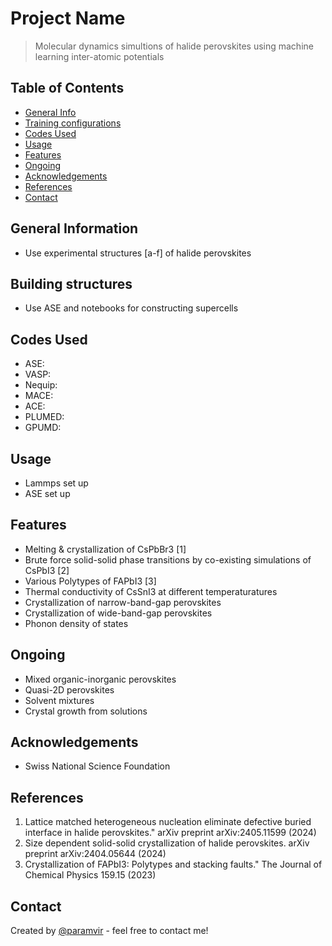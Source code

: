 # Project Name
> Molecular dynamics simultions of halide perovskites using machine learning inter-atomic potentials

## Table of Contents
* [General Info](#general-information)
* [Training configurations](#training-configrations)
* [Codes Used](#codes-used)
* [Usage](#usage)
* [Features](#features)
* [Ongoing](#ongoing)
* [Acknowledgements](#acknowledgements)
* [References](#references)
* [Contact](#contact)



## General Information
- Use experimental structures [a-f] of halide perovskites 


## Building structures
- Use ASE and notebooks for constructing supercells 

## Codes Used
* ASE:
* VASP:
* Nequip:
* MACE:
* ACE:
* PLUMED:
* GPUMD: 
  
## Usage
- Lammps set up
- ASE set up

## Features
- Melting & crystallization of CsPbBr3 [1]
- Brute force solid-solid phase transitions by co-existing simulations of CsPbI3 [2]
- Various Polytypes of FAPbI3 [3]
- Thermal conductivity of CsSnI3 at different temperaturatures 
- Crystallization of narrow-band-gap perovskites 
- Crystallization of wide-band-gap perovskites 
- Phonon density of states 

## Ongoing 
- Mixed organic-inorganic perovskites
- Quasi-2D perovskites
- Solvent mixtures
- Crystal growth from solutions

## Acknowledgements
- Swiss National Science Foundation

## References
1. Lattice matched heterogeneous nucleation eliminate defective buried interface in halide perovskites." arXiv preprint arXiv:2405.11599 (2024)
2. Size dependent solid-solid crystallization of halide perovskites. arXiv preprint arXiv:2404.05644 (2024)
3. Crystallization of FAPbI3: Polytypes and stacking faults." The Journal of Chemical Physics 159.15 (2023)


## Contact
Created by [@paramvir]() - feel free to contact me!

